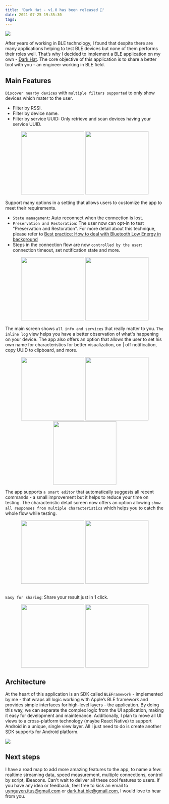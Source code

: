 ```yaml
---
title: 'Dark Hat - v1.0 has been released 🎉'
date: 2021-07-25 19:35:30
tags:
---
```


![](/Post-Resources/Darkhat/darkhat.png "")

After years of working in BLE technology, I found that despite there are many applications helping to test BLE devices but none of them performs their roles well. That’s why I decided to implement a BLE application on my own - [Dark Hat](https://apps.apple.com/az/app/dark-hat/id1576175854?ign-mpt=uo%3D2). The core objective of this application is to share a better tool with you - an engineer working in BLE field.
<!-- more -->
## Main Features
`Discover nearby devices` with `multiple filters supported` to only show devices which mater to the user.
- Filter by RSSI.
- Filter by device name.
- Filter by service UUID: Only retrieve and scan devices having your service UUID.
<center>
<img src="/Post-Resources/Darkhat/scanning.jpg" alt="" style="width:200px;"/>
<img src="/Post-Resources/Darkhat/filters.jpg" alt="" style="width:200px;"/>
</center>

Support many options in a setting that allows users to customize the app to meet their requirements.
- `State management`: Auto reconnect when the connection is lost.
- `Preservation and Restoration`: The user now can opt-in to test "Preservation and Restoration". For more detail about this technique, please refer to [Best practice: How to deal with Bluetooth Low Energy in background](/2018/07/23/Best-practice-How-to-deal-with-Bluetooth-Low-Energy-in-background/)
- Steps in the connection flow are now `controlled by the user`: connection timeout, set notification state and more.

<center>
<img src="/Post-Resources/Darkhat/setting.jpg" alt="" style="width:200px;"/>
<img src="/Post-Resources/Darkhat/state_management.jpg" alt="" style="width:200px;"/>
</center>

The main screen shows `all info and services` that really matter to you. 
`The inline log` view helps you have a better observation of what's happening on your device.
The app also offers an option that allows the user to set his own name for characteristics for better visualization, on | off notification, copy UUID to clipboard, and more.
<center>
<img src="/Post-Resources/Darkhat/inline_log.jpg" alt="" style="width:200px;"/>
<img src="/Post-Resources/Darkhat/channel_option.jpg" alt="" style="width:200px;"/>
<img src="/Post-Resources/Darkhat/channel_options.jpg" alt="" style="width:200px;"/>
</center>

The app supports `a smart editor` that automatically suggests all recent commands - a small improvement but it helps to reduce your time on testing.
The characteristic detail screen now offers an option allowing `show all responses from multiple characteristics` which helps you to catch the whole flow while testing.

<center>
<img src="/Post-Resources/Darkhat/channel.jpg" alt="" style="width:200px;"/>
<img src="/Post-Resources/Darkhat/sugesstion.jpg" alt="" style="width:200px;"/>
</center>

<br />

`Easy for sharing`: Share your result just in 1 click.

<center>
<img src="/Post-Resources/Darkhat/response.jpg" alt="" style="width:200px;"/>
<img src="/Post-Resources/Darkhat/sharing.jpg" alt="" style="width:200px;"/>
</center>

## Architecture

At the heart of this application is an SDK called `BLEFramework` - implemented by me - that wraps all logic working with Apple’s BLE framework and provides simple interfaces for high-level layers - the application. By doing this way, we can separate the complex logic from the UI application, making it easy for development and maintenance.
Additionally, I plan to move all UI views to a cross-platform technology (maybe React Native) to support Android in a unique, single view layer. All I just need to do is create another SDK supports for Android platform.

![](/Post-Resources/Darkhat/arch.png "")

## Next steps
I have a road map to add more amazing features to the app, to name a few: realtime streaming data, speed measurement, multiple connections, control by script, iBeacons.
Can't wait to deliver all these cool features to users.
If you have any idea or feedback, feel free to kick an email to uynguyen.itus@gmail.com or dark.hat.ble@gmail.com, I would love to hear from you.

